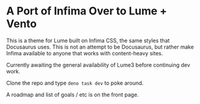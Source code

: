 # A Port of Infima Over to Lume + Vento

This is a theme for Lume built on Infima CSS, the same
styles that Docusaurus uses. This is not an attempt to
be Docusaurus, but rather make Infima available to 
anyone that works with content-heavy sites.

Currently awaiting the general availability of Lume3 
before continuing dev work.

Clone the repo and type `deno task dev` to poke around.

A roadmap and list of goals / etc is on the front page.

